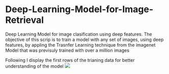# Deep-Learning-Model-for-Image-Retrieval
Deep Learning Model for image clasification using deep features. 
The objective of this scrip is to train a model with any set of images, using deep features, by appling the Trasnfer Learning technique from the imagenet Model that was previsuly trained with over a million images

Following I display the first rows of the trianing data for better understanding of the model 
<img src="https://prnt.sc/xtkqvv.jpg">
